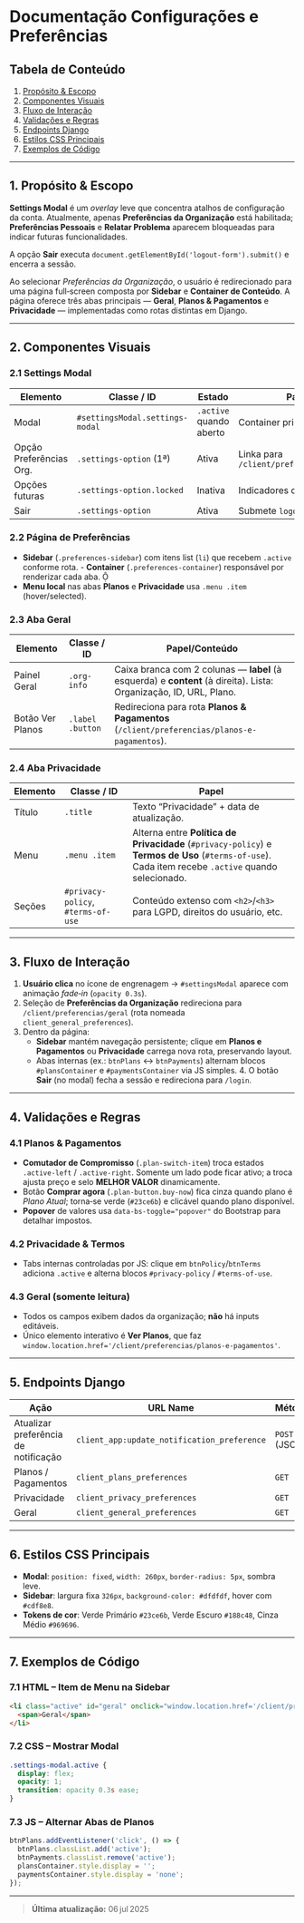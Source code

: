 # Documentação Configurações e Preferências

## Tabela de Conteúdo

1. [Propósito & Escopo](#1-propósito--escopo)
2. [Componentes Visuais](#2-componentes-visuais)
3. [Fluxo de Interação](#3-fluxo-de-interação)
4. [Validações e Regras](#4-validações-e-regras)
5. [Endpoints Django](#5-endpoints-django)
6. [Estilos CSS Principais](#6-estilos-css-principais)
7. [Exemplos de Código](#7-exemplos-de-código)

---

## 1. Propósito & Escopo

**Settings Modal** é um *overlay* leve que concentra atalhos de configuração da conta. Atualmente, apenas **Preferências da Organização** está habilitada; **Preferências Pessoais** e **Relatar Problema** aparecem bloqueadas para indicar futuras funcionalidades.

A opção **Sair** executa `document.getElementById('logout-form').submit()` e encerra a sessão.

Ao selecionar *Preferências da Organização*, o usuário é redirecionado para uma página full‑screen composta por **Sidebar** e **Container de Conteúdo**. A página oferece três abas principais — **Geral**, **Planos & Pagamentos** e **Privacidade** — implementadas como rotas distintas em Django.

---

## 2. Componentes Visuais

### 2.1 Settings Modal

| Elemento                | Classe / ID                     | Estado                  | Papel                                                               |
| ----------------------- | ------------------------------- | ----------------------- | ------------------------------------------------------------------- |
| Modal                   | `#settingsModal.settings-modal` | `.active` quando aberto | Container principal                    |
| Opção Preferências Org. | `.settings-option` (1ª)         | Ativa                   | Linka para `/client/preferencias/geral` |
| Opções futuras          | `.settings-option.locked`       | Inativa                 | Indicadores de roadmap               |
| Sair                    | `.settings-option`              | Ativa                   | Submete `logout-form`                  |

### 2.2 Página de Preferências
- **Sidebar** (`.preferences-sidebar`) com itens list (`li`) que recebem `.active` conforme rota. - **Container** (`.preferences-container`) responsável por renderizar cada aba. 
- **Menu local** nas abas **Planos** e **Privacidade** usa `.menu .item` (hover/selected). 

### 2.3 Aba **Geral**
| Elemento     | Classe / ID           | Papel/Conteúdo |
| ------------ | --------------------- | -------------- |
| Painel Geral | `.org-info`           | Caixa branca com 2 colunas — **label** (à esquerda) e **content** (à direita). Lista: Organização, ID, URL, Plano.  |
| Botão Ver Planos | `.label .button`   | Redireciona para rota **Planos & Pagamentos** (`/client/preferencias/planos-e-pagamentos`).  |

### 2.4 Aba **Privacidade**
| Elemento | Classe / ID | Papel |
| -------- | ----------- | ----- |
| Título   | `.title` | Texto “Privacidade” + data de atualização.  |
| Menu     | `.menu .item` | Alterna entre **Política de Privacidade** (`#privacy-policy`) e **Termos de Uso** (`#terms-of-use`). Cada item recebe `.active` quando selecionado.  |
| Seções   | `#privacy-policy`, `#terms-of-use` | Conteúdo extenso com `<h2>`/`<h3>` para LGPD, direitos do usuário, etc.  |

---

## 3. Fluxo de Interação

1. **Usuário clica** no ícone de engrenagem → `#settingsModal` aparece com animação *fade‑in* (`opacity 0.3s`). 
2. Seleção de **Preferências da Organização** redireciona para `/client/preferencias/geral` (rota nomeada `client_general_preferences`).
3. Dentro da página:
   - **Sidebar** mantém navegação persistente; clique em **Planos e Pagamentos** ou **Privacidade** carrega nova rota, preservando layout.
   - Abas internas (ex.: `btnPlans` ↔ `btnPayments`) alternam blocos `#plansContainer` e `#paymentsContainer` via JS simples. 4. O botão **Sair** (no modal) fecha a sessão e redireciona para `/login`.

---

## 4. Validações e Regras

### 4.1 Planos & Pagamentos

- **Comutador de Compromisso** (`.plan-switch-item`) troca estados `.active-left` / `.active-right`. Somente um lado pode ficar ativo; a troca ajusta preço e selo **MELHOR VALOR** dinamicamente. 
- Botão **Comprar agora** (`.plan-button.buy-now`) fica cinza quando plano é *Plano Atual*; torna‑se verde (`#23ce6b`) e clicável quando plano disponível. 
- **Popover** de valores usa `data-bs-toggle="popover"` do Bootstrap para detalhar impostos. 

### 4.2 Privacidade & Termos

- Tabs internas controladas por JS: clique em `btnPolicy`/`btnTerms` adiciona `.active` e alterna blocos `#privacy-policy` / `#terms-of-use`.

### 4.3 Geral (somente leitura)
- Todos os campos exibem dados da organização; **não** há inputs editáveis.  
- Único elemento interativo é **Ver Planos**, que faz `window.location.href='/client/preferencias/planos-e-pagamentos'`.
---

## 5. Endpoints Django

| Ação                                 | URL Name                                    | Método        | CSRF                                               |
| ------------------------------------ | ------------------------------------------- | ------------- | -------------------------------------------------- |
| Atualizar preferência de notificação | `client_app:update_notification_preference` | `POST` (JSON) | Header `X-CSRFToken`  |
| Planos / Pagamentos                  | `client_plans_preferences`                  | `GET`         | automático                                         |
| Privacidade                          | `client_privacy_preferences`                | `GET`         | automático                                         |
| Geral                                | `client_general_preferences`                | `GET`         | automático                                         |

---

## 6. Estilos CSS Principais

- **Modal**: `position: fixed`, `width: 260px`, `border-radius: 5px`, sombra leve. 
- **Sidebar**: largura fixa `326px`, `background-color: #dfdfdf`, hover com `#cdf8e8`. 
- **Tokens de cor**: Verde Primário `#23ce6b`, Verde Escuro `#188c48`, Cinza Médio `#969696`.

---


## 7. Exemplos de Código

### 7.1 HTML – Item de Menu na Sidebar

```html
<li class="active" id="geral" onclick="window.location.href='/client/preferencias/geral'">
  <span>Geral</span>
</li>
```

### 7.2 CSS – Mostrar Modal

```css
.settings-modal.active {
  display: flex;
  opacity: 1;
  transition: opacity 0.3s ease;
}
```

### 7.3 JS – Alternar Abas de Planos

```javascript
btnPlans.addEventListener('click', () => {
  btnPlans.classList.add('active');
  btnPayments.classList.remove('active');
  plansContainer.style.display = '';
  paymentsContainer.style.display = 'none';
});
```

---

> **Última atualização:** 06 jul 2025
